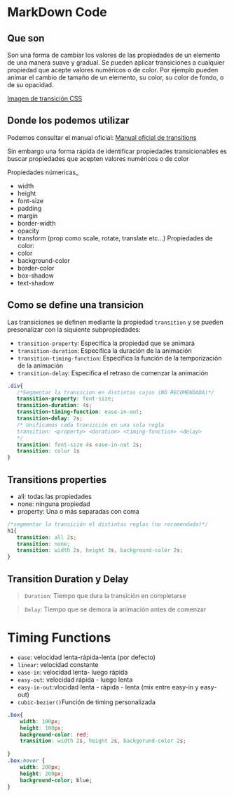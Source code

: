 # MarkDown Code
<!--Para H1 solo una almohadilla-->
## Que son
<!--Para H2 2 almohadillas-->
Son una forma de cambiar los valores de las propiedades de un elemento de una manera suave y gradual. Se pueden aplicar transiciones a cualquier propiedad que acepte valores numéricos o de color. Por ejemplo pueden animar el cambio de tamaño de un elemento, su color, su color de fondo, o de su opacidad.


[Imagen de transición CSS](https://miro.medium.com/v2/resize:fit:900/1*VuMygHWOfgpnouwUWjNhQA.png)

<!--Para poner una imagen ponemos un link y lo hacemos con dos corchetes donde ponemos el titulo del link y al lado ponemos paréntesis donde ponemos la URL-->

## Donde los podemos utilizar

Podemos consultar el manual oficial:
[Manual oficial de transitions](https://developer.mozilla.org/en-US/docs/Web/CSS/transition)

Sin embargo una forma rápida de identificar propiedades transicionables es buscar propiedades que acepten valores numéricos o de color

Propiedades númericas_ 
- width
- height
- font-size
- padding
- margin 
- border-width 
- opacity
- transform (prop como scale, rotate, translate etc...)
Propiedades de color:
- color
- background-color
- border-color
- box-shadow
- text-shadow
  
## Como se define una transicion 
Las transiciones se definen mediante la propiedad `transition` y se pueden presonalizar con la siquiente subpropiedades:

- `transition-property`: Especifica la propiedad que se animará 
- `transition-duration`: Especifica la duración de la animación
- `transition-timing-function`: Especifica la función de la temporización de la animación 
- `transition-delay`: Especifica el retraso de comenzar la animación

<!--Esto sirve para hacer un cuadrado donde poner código poniendolo entre 2 conjuntos de 3 backticks y se le pone el tipo de codigo a la derecha -->


``` css
.div{
   /*Segmentar la transicion en distintas cajas (NO RECOMENDADA)*/ 
   transition-property: font-size;
   transition-duration: 4s;
   transition-timing-function: ease-in-out;
   transition-delay: 2s;
   /* Unificamos cada transición en una sola regla
   transition: <property> <duration> <timing-function> <delay>
   */
   transition: font-size 4s ease-in-out 2s;
   transition: color 1s
}
```
## Transitions properties
- all: todas las propiedades
- none: ninguna propiedad 
- property: Una o más separadas con coma


``` css
/*segmentar la transición el distintas reglas (no recomendada)*/
h1{
   transition: all 2s;
   transition: none;
   transition: width 2s, height 3s, background-color 2s;
}
```
## Transition Duration y Delay 

> `Duration`: Tiempo que dura la transición en completarse


> `Delay`: Tiempo que se demora la animación antes de comenzar

# Timing Functions

- `ease`: velocidad lenta-rápida-lenta (por defecto)
- `linear`: velocidad constante
- `ease-in`: velocidad lenta- luego rápida
- `easy-out`: velocidad rápida - luego lenta 
- `easy-in-out`:vlocidad lenta - rápida - lenta (mix entre easy-in y easy-out)
- `cubic-bezier()`Función de timing personalizada

``` css
.box{
    width: 100px;
    height: 100px;
    background-color: red; 
    transition: width 2s, height 2s, backgorund-color 2s; 
    
}
.box:hover {
    width: 200px;
    height: 200px;
    background-color; blue;
}
```




